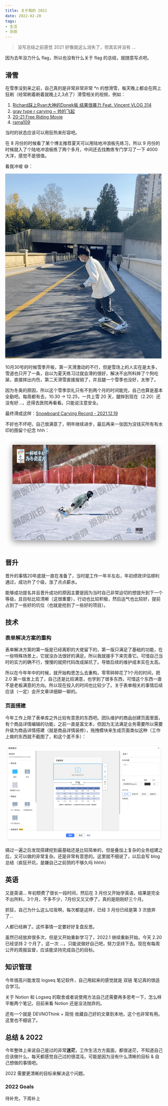 ```yaml
---
title: 关于我的 2021
date: 2022-02-20
tags:
- 生活
- 总结
---
```


> 没写总结之前感觉 2021 好像就这么消失了，但其实并没有 ...

<!--more-->

因为去年没力什么 flag，所以也没有什么关于 flag 的总结，就随意写点吧。

## 滑雪

在雪季没到来之前，自己真的是非常非常非常 *n 的想滑雪，每天晚上都会在网上狂刷（经常刷着刷着就晚上2,3点了）滑雪相关的视频，例如：

1. [Richard踩上Ryan大神的Donek板 结果很暴力 Feat. Vincent VLOG 314](https://www.youtube.com/watch?v=yyt3k9Tkzx4&t=707s)
2. [gray type r carving ~ 帅的飞起](https://www.youtube.com/watch?v=CecSg3ac9qE)
3. [20-21 Free Riding Movie](https://www.youtube.com/watch?v=Y4kwdi_GwlA)
4. [rama109](https://www.youtube.com/watch?v=PvukG-gsPso)

当时的状态应该可以用狂热来形容吧。

在 8 月份的时候看了某个博主推荐夏天可以用陆地冲浪板先练习，所以 9 月份的时候就入了个陆地冲浪板练了两个多月，中间还去找教练专门学习了一下 4000 大洋，感觉不是很值。

看我冲坡 😅：

<img src="/asset/img/2022/2021-summary-@3.png" width="500px" alt="2021-summary-@3">


10月30号的时候雪季开板，第一天滑激动的不行，但是雪场上的人实在是太多，雪道也只开了一条，自以为夏天练习过就会滑的很好，解决不出所料摔了个狗吃屎，直接摔出内伤，第二天滑雪直接报销了，并且腿一个雪季也没好，太惨了。

因为冬奥的原因，所以这个雪季崇礼只有不到两个月的时间能完，自己也算是基本全勤吧。每周都有去，10.30 → 12.25，一共上雪 20 天，腿摔到现在（2.20）还没有好...，还得去医院再看看。只能说注意安全。

最终滑成这样：[Snowboard Carving Record - 2021.12.19](https://www.bilibili.com/video/BV13L4y1g7WJ/)

不好也不坏吧，自己很满意了，明年继续进步，最后再来一张因为没钱买所有有水印的图留个纪念 hhh：

![Untitled](/asset/img/2022/2021-summary-@2.jpg)




## 晋升

晋升的事情20年底就一直在准备了，当时是工作一年半左右，年初绩效评估顺利通过，成功升了个级，涨了点点薪水。

能够成功提名并且晋升成功的原因主要是因为当时自己非常迫切的想提升到下一个等级，且目标比较清晰（这很重要），行动也比较积极，然后运气也比较好，提前占到了一些好的坑位（也就是抢到了一些好的项目）。



## 技术

### 表单解决方案的重构

表单解决方案的第一版是已经离职的大佬留下的，第一版只满足了基础的功能，在一些特殊场景上，它就没办法很好的满足。所以我就接手下来完善它。可惜自己当时的实力的确不行，慢慢的就把代码改成屎坑了。导致后续的维护成本实在太高。

所以在今年年中的时候，就开始构思怎么去重构，零零碎碎花了1个月的时间，把 2.0 第一版发上去了，自己还是比较满意，也学到了很多东西，可惜这个东西一直不是老板满意的方向。所以现在投入的时间也比较少了。关于表单相关的事情后续应该（一定）会开文章详细聊一聊的。

### 页面搭建

今年工作上除了表单库之外比较有意思的东西吧。团队维护的商品创建页面里面，有个商品详情编辑的功能，之前一直是富文本，但因为无法满足业务需要所以需要升级为商品详情搭建（就是商品详情装修），拖拽模块来生成页面类似这种（工作上做的东西就不截图了，和这个差不多）：

![Untitled](/asset/img/2022/2021-summary-@1.jpg)

搞过一遍之后发现搭建挖到最基础还是比较简单的，但是叠加上复杂的业务组建之后，又可以做的非常复杂。还是非常有意思的。这里就不细说了，以后会写 blog 总结（疯狂开坑，是嫌自己之前鸽的不够久吗 hhhh）

## 英语

又是英语... 年初颓费了很长一段时间，然后在 3 月份又开始学英语，结果是完全不出所料，3个月，不多不少，7月份又又又停了，真的是刚刚好三个月。

抓狂，自己为什么这么垃圾啊，每次都是这样，已经 3 月份已经是第 3 次放弃了...

人都已经麻了。这件事情一定要好好复盘反思。

虽然已经放弃很多次，但是又开始重新学习了，2022.1 继续重新开始，今天 2.20 已经坚持 2 个月了，这一次 ...，只能说做好自己吧，努力坚持下去。现在有每周公开的周报监督，应该能坚持完成自己的目标。

## 知识管理

今年很高兴能发现 logseq 笔记软件，自己用起来的感觉就是 双链 笔记真的很适合学习。

关于 Notion 和 Logseq 的取舍或者说使用方法自己还需要再多思考一下，怎么样平衡两个笔记，目前来看 Notion 还是没法抛弃的。

还有一个就是 DEVNOThink + 简悦 收藏自己好的文章到本地，这个也非常有用。这里也不细说了。


## 总结 & 2022

今年整体上来说自己是过的非常**迷茫**，工作生活方方面面，都很迷茫，不知道自己应该做什么，每天都感觉自己过的很混沌，可能是因为没有什么清晰的目标 & 自己想做的事情吧。

2022 需要更清晰的目标来解决这个问题。

### 2022 Goals

待补充，下周补上

